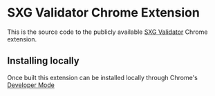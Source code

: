 # SXG Validator Chrome Extension

This is the source code to the publicly available [SXG Validator](https://chrome.google.com/webstore/) Chrome extension.

## Installing locally

Once built this extension can be installed locally through Chrome's [Developer
Mode](https://developer.chrome.com/extensions/faq#faq-dev-01)

